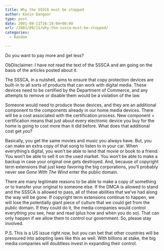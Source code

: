 ```yaml
---
title: Why the SSSCA must be stopped
author: Kevin Dangoor
type: post
date: 2001-09-11T16:19:04+00:00
url: /2001/09/11/why-the-sssca-must-be-stopped/
categories:
  - Random

---
```

Do you want to pay more and get less? 

ObDisclaimer: I have not read the text of the SSSCA and am going on the basis of the articles posted about it.
  
The SSSCA, in a nutshell, aims to ensure that copy protection devices are built-in to all sorts of products that can work with digital media. These devices need to be certified by the Department of Commerce, and any attempts to remove or disable them would be a violation of the law.
  
<!--more-->


  
Someone would need to produce those devices, and they are an additional component to the components already in our home media devices. There will be a cost associated with the certification process. New component + certification means that just about every electronic device you buy for the home is going to cost more than it did before. What does that additional cost get _you_?
  
Basically, you get the same movies and music you always have. But, you can make an extra copy of that song to listen to in your car. When everything&#8217;s digital, you won&#8217;t be able to lend that movie or book to a friend. You won&#8217;t be able to sell it on the used market. You won&#8217;t be able to make a backup in case your original one gets destroyed. And, because of copyright term extensions that just keep favoring the big corporations, you&#8217;ll probably never see _Gone With The Wind_ enter the public domain.
  
There are many legitimate reasons to be able to make a copy of something or to transfer your original to someone else. If the DMCA is allowed to stand and the SSSCA is allowed to pass, all of these abilities that we&#8217;ve had along the way will be gone. If copyright term extensions continue to happen, we will lose the potentially giant piece of culture that we could get from the public domain. If they could do it, the media companies would control everything you see, hear and read (plus how and when you do so). That can only happen if we allow them to control our government. So, please stay involved.
  
P.S. This is a US issue right now, but you can bet that other countries will be pressured into adopting laws like this as well. With billions at stake, the big media companies will doubtless invest in expanding their control.